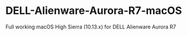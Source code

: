 # DELL-Alienware-Aurora-R7-macOS
Full working macOS  High Sierra (10.13.x) for DELL Alienware Aurora R7
